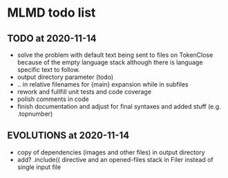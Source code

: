 # MLMD todo list

## TODO at 2020-11-14

- solve the problem with default text being sent to files on TokenClose because of the empty language stack although there is language specific text to follow.
- output directory parameter (todo)
- .. in relative filenames for {main} expansion while in subfiles
- rework and fullfill unit tests and code coverage
- polish comments in code
- finish documentation and adjust for final syntaxes and added stuff (e.g. .topnumber)

## EVOLUTIONS at 2020-11-14

- copy of dependencies (images and other files) in output directory
- add? .include(( directive and an opened-files stack in Filer instead of single input file